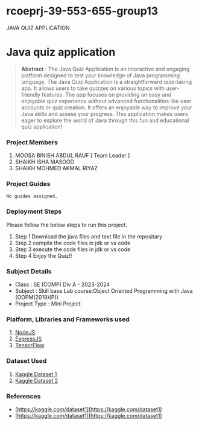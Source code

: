 # rcoeprj-39-553-655-group13
JAVA QUIZ APPLICATION
# Java quiz application

> **Abstract** : The Java Quiz Application is an interactive and engaging platform designed to test your knowledge of Java programming language. The Java Quiz Application is a straightforward quiz-taking app. It allows users to take quizzes on various topics with user-friendly features. The app focuses on providing an easy and enjoyable quiz experience without advanced functionalities like user accounts or quiz creation.  It offers an enjoyable way to improve your Java skills and assess your progress. This  application makes users eager to explore the world of Java through this fun and educational quiz application!

### Project Members
1. MOOSA BINISH ABDUL RAUF  [ Team Leader ] 
2. SHAIKH ISHA MASOOD 
3. SHAIKH MOHMED AKMAL RIYAZ 

### Project Guides
    No guides assigned.

### Deployment Steps
Please follow the below steps to run this project.
1. Step 1 Download the java files and text file in the repositary
2. Step 2 compile the code files in jdk or vs code
3. Step 3 execute the code files in jdk or vs code
4. Step 4 Enjoy the Quiz!!

### Subject Details
- Class : SE (COMP) Div A - 2023-2024
- Subject : Skill base Lab course:Object Oriented Programming with Java (OOPM(2019)(P))
- Project Type : Mini Project

### Platform, Libraries and Frameworks used
1. [NodeJS](https://nodejs.org)
2. [ExpressJS](https://expressjs.org)
3. [TensorFlow](https://tensorflowjs.com)

### Dataset Used
1. [Kaggle Dataset 1](https://kaggle.com/dataset1)
2. [Kaggle Dataset 2](https://kaggle.com/dataset2)

### References
- [https://kaggle.com/dataset1](https://kaggle.com/dataset1)
- [https://kaggle.com/dataset1](https://kaggle.com/dataset1)
